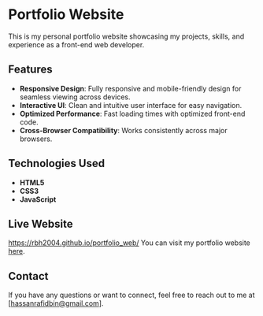 
# Portfolio Website

This is my personal portfolio website showcasing my projects, skills, and experience as a front-end web developer.

## Features

- **Responsive Design**: Fully responsive and mobile-friendly design for seamless viewing across devices.
- **Interactive UI**: Clean and intuitive user interface for easy navigation.
- **Optimized Performance**: Fast loading times with optimized front-end code.
- **Cross-Browser Compatibility**: Works consistently across major browsers.

## Technologies Used

- **HTML5**
- **CSS3**
- **JavaScript**


## Live Website
https://rbh2004.github.io/portfolio_web/
You can visit my portfolio website [here]([https://rbh2004.github.io/portfolio_web/]).


## Contact

If you have any questions or want to connect, feel free to reach out to me at [hassanrafidbin@gmail.com].




